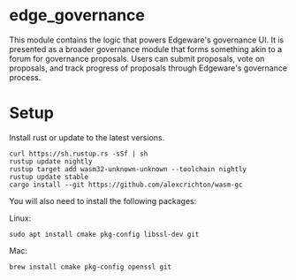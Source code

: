 # edge_governance
This module contains the logic that powers Edgeware's governance UI. It is presented as a broader governance module that forms something
akin to a forum for governance proposals. Users can submit proposals, vote on proposals, and track progress of proposals through Edgeware's
governance process.

# Setup
Install rust or update to the latest versions.
```
curl https://sh.rustup.rs -sSf | sh
rustup update nightly
rustup target add wasm32-unknown-unknown --toolchain nightly
rustup update stable
cargo install --git https://github.com/alexcrichton/wasm-gc
```

You will also need to install the following packages:

Linux:
```
sudo apt install cmake pkg-config libssl-dev git
```

Mac:
```
brew install cmake pkg-config openssl git
```
